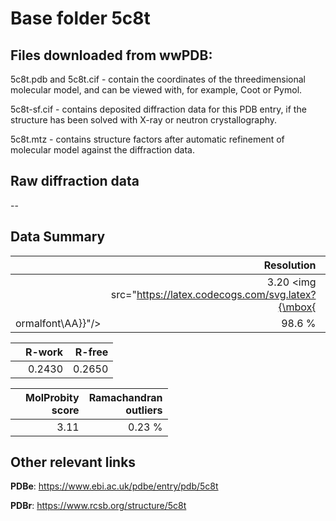 # Base folder 5c8t

## Files downloaded from wwPDB:

5c8t.pdb and 5c8t.cif - contain the coordinates of the threedimensional molecular model, and can be viewed with, for example, Coot or Pymol.

5c8t-sf.cif - contains deposited diffraction data for this PDB entry, if the structure has been solved with X-ray or neutron crystallography.

5c8t.mtz - contains structure factors after automatic refinement of molecular model against the diffraction data.

## Raw diffraction data

--<br> 

## Data Summary
|   | Resolution | Completeness| I/sigma |
|---|-------------:|----------------:|--------------:|
|   |3.20 <img src="https://latex.codecogs.com/svg.latex?{\mbox{
ormalfont\AA}}"/>|98.6  %|<img width=50/>4.900|

|   | **R-work**| **R-free**   
|---|-------------:|----------------:|           
||0.2430|0.2650|

|   |**MolProbity<br>score**| **Ramachandran<br>outliers** 
|---|-------------:|----------------:|
||3.11|0.23 %|

## Other relevant links 
**PDBe**:  https://www.ebi.ac.uk/pdbe/entry/pdb/5c8t
 
**PDBr**: https://www.rcsb.org/structure/5c8t 

